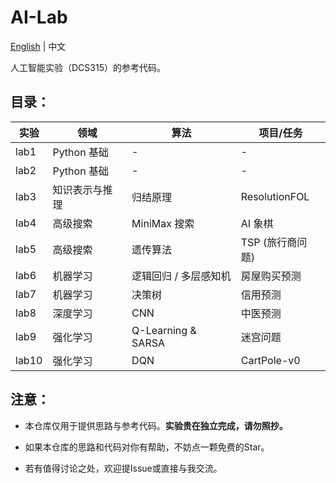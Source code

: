 # AI-Lab

[English](README.md) | 中文

人工智能实验（DCS315）的参考代码。

## 目录：

| 实验  | 领域           | 算法                  | 项目/任务        |
| ----- | -------------- | --------------------- | ---------------- |
| lab1  | Python 基础    | -                     | -                |
| lab2  | Python 基础    | -                     | -                |
| lab3  | 知识表示与推理 | 归结原理              | ResolutionFOL    |
| lab4  | 高级搜索       | MiniMax 搜索          | AI 象棋          |
| lab5  | 高级搜索       | 遗传算法              | TSP (旅行商问题) |
| lab6  | 机器学习       | 逻辑回归 / 多层感知机 | 房屋购买预测     |
| lab7  | 机器学习       | 决策树                | 信用预测         |
| lab8  | 深度学习       | CNN                   | 中医预测         |
| lab9  | 强化学习       | Q-Learning & SARSA    | 迷宫问题         |
| lab10 | 强化学习       | DQN                   | CartPole-v0      |

## 注意：

- 本仓库仅用于提供思路与参考代码。**实验贵在独立完成，请勿照抄。**

- 如果本仓库的思路和代码对你有帮助，不妨点一颗免费的Star。

- 若有值得讨论之处，欢迎提Issue或直接与我交流。
